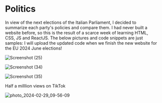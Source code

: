 # Politics
In view of the next elections of the Italian Parliament, I decided to summarize each party's policies and compare them. I had never built a website before, so this is the result of a scarce week of learning HTML, CSS, JS and ReactJS. The below pictures and code snippets are just samples: I will upload the updated code when we finish the new website for the EU 2024 June elections!


![Screenshot (25)](https://user-images.githubusercontent.com/43955533/182474954-80a67f4f-d74c-4462-aacb-d3bd86de72f4.png)



![Screenshot (34)](https://github.com/Byazh/Politics/assets/43955533/f44e8f6a-6478-48a9-bf1d-582c4af126b8)



![Screenshot (35)](https://github.com/Byazh/Politics/assets/43955533/b4d93532-094f-4301-9bd6-95c9d8be4c2b)

Half a milllion views on TikTok

![photo_2024-02-29_09-56-09](https://github.com/Byazh/Politics/assets/43955533/8d96e0e3-d2a3-4541-9148-69c2ff33fcad)

